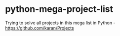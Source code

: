 # python-mega-project-list
Trying to solve all projects in this mega list in Python - https://github.com/karan/Projects
